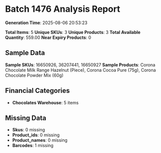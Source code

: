# Batch 1476 Analysis Report

**Generation Time**: 2025-08-06 20:53:23

**Total Items**: 5
**Unique SKUs**: 3
**Unique Products**: 3
**Total Available Quantity**: 559.00
**Near Expiry Products**: 0

## Sample Data
**Sample SKUs**: 16650926, 36207441, 16650927
**Sample Products**: Corona Chocolate Milk Range Hazelnut (Piece), Corona Cocoa Pure (75g), Corona Chocolate Powder Mix (60g)

## Financial Categories
- **Chocolates Warehouse**: 5 items

## Missing Data
- **Skus**: 0 missing
- **Product_ids**: 0 missing
- **Product_names**: 0 missing
- **Barcodes**: 1 missing
